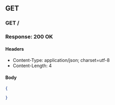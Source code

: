 ## GET

### GET /

### Response: 200 OK

#### Headers

* Content-Type: application/json; charset=utf-8
* Content-Length: 4

#### Body

```json
{

}
```

